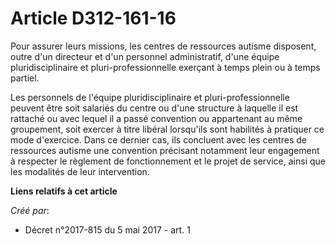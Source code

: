 # Article D312-161-16

Pour assurer leurs missions, les centres de ressources autisme disposent, outre d'un directeur et d'un personnel
administratif, d'une équipe pluridisciplinaire et pluri-professionnelle exerçant à temps plein ou à temps partiel.

Les personnels de l'équipe pluridisciplinaire et pluri-professionnelle peuvent être soit salariés du centre ou d'une
structure à laquelle il est rattaché ou avec lequel il a passé convention ou appartenant au même groupement, soit exercer à
titre libéral lorsqu'ils sont habilités à pratiquer ce mode d'exercice. Dans ce dernier cas, ils concluent avec les centres
de ressources autisme une convention précisant notamment leur engagement à respecter le règlement de fonctionnement et le
projet de service, ainsi que les modalités de leur intervention.

**Liens relatifs à cet article**

_Créé par_:

  - Décret n°2017-815 du 5 mai 2017 - art. 1
